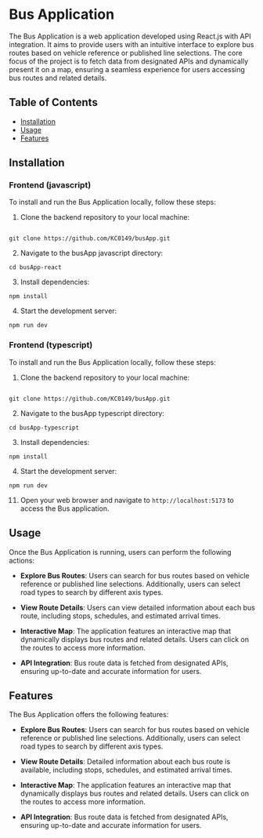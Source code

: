 # Bus Application

The Bus Application is a web application developed using React.js with API integration. It aims to provide users with an intuitive interface to explore bus routes based on vehicle reference or published line selections. The core focus of the project is to fetch data from designated APIs and dynamically present it on a map, ensuring a seamless experience for users accessing bus routes and related details.

## Table of Contents

- [Installation](#installation)
- [Usage](#usage)
- [Features](#features)

## Installation

### Frontend (javascript)

To install and run the Bus Application locally, follow these steps:

1. Clone the backend repository to your local machine:

```

git clone https://github.com/KC0149/busApp.git
```

2. Navigate to the busApp javascript directory:

```
cd busApp-react

```

3. Install dependencies:

```
npm install
```

4. Start the development server:

```
npm run dev
```

### Frontend (typescript)

To install and run the Bus Application locally, follow these steps:

1. Clone the backend repository to your local machine:

```

git clone https://github.com/KC0149/busApp.git
```

2. Navigate to the busApp typescript directory:

```
cd busApp-typescript

```

3. Install dependencies:

```
npm install
```

4. Start the development server:

```
npm run dev
```

11. Open your web browser and navigate to `http://localhost:5173` to access the Bus application.

## Usage

Once the Bus Application is running, users can perform the following actions:

- **Explore Bus Routes**: Users can search for bus routes based on vehicle reference or published line selections. Additionally, users can select road types to search by different axis types.

- **View Route Details**: Users can view detailed information about each bus route, including stops, schedules, and estimated arrival times.

- **Interactive Map**: The application features an interactive map that dynamically displays bus routes and related details. Users can click on the routes to access more information.

- **API Integration**: Bus route data is fetched from designated APIs, ensuring up-to-date and accurate information for users.

## Features

The Bus Application offers the following features:

- **Explore Bus Routes**: Users can search for bus routes based on vehicle reference or published line selections. Additionally, users can select road types to search by different axis types.

- **View Route Details**: Detailed information about each bus route is available, including stops, schedules, and estimated arrival times.

- **Interactive Map**: The application features an interactive map that dynamically displays bus routes and related details. Users can click on the routes to access more information.

- **API Integration**: Bus route data is fetched from designated APIs, ensuring up-to-date and accurate information for users.
